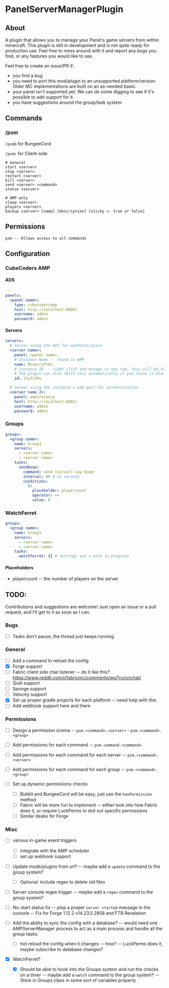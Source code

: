 # PanelServerManagerPlugin

## About

A plugin that allows you to manage your Panel's game servers from within minecraft. This plugin is still in development and is not quite ready for production use. Feel free to mess around with it and report any bugs you find, or any features you would like to see.

Feel free to create an issue/PR if:

- you find a bug
- you need to port this mod/plugin to an unsupported platform/version. Older MC implementations are built on an as-needed basis.
- your panel isn't supported yet. We can do some digging to see if it's possible to add support for it.
- you have suggestions around the group/task system

## Commands

### /psm

`/psmb` for BungeeCord

`/psmc` for Client-side

```
# General
start <server>
stop <server>
restart <server>
kill <server>
send <server> <command>
status <server>

# AMP only
sleep <server>
players <server>
backup <server> [name] [description] [sticky <- true or false]
```

## Permissions

```
psm -- Allows access to all commands
```

## Configuration

### CubeCoders AMP

#### ADS
```yaml
---
panels:
  <panel name>:
    type: cubecodersamp
    host: http://localhost:8080/
    username: admin
    password: admin
```

#### Servers

```yaml
servers:
  # Server using the ADS for authentication
  <server name>:
    panel: <panel name>
    # Instance Name -- found in AMP
    name: Minecraft01
    # instance ID -- right click and manage in new tab, this will be the bit after the ?id= in the URL
    # The plugin can also fetch this automatically if you leave it blank
    id: 1ty3j38u

  # Server using the instance's web port for authentication
  <server name 2>:
    panel: ampinstance
    host: http://localhost:8081/
    username: admin
    password: admin
```

### Groups

```yaml
groups:
  <group name>:
    name: Group1
    servers:
      - <server name>
      - <server name>
    tasks:
      sendboop:
        command: send {server} say boop!
        interval: 60 # in seconds
        conditions:
          1:
            placeholder: playercount
            operator: ==
            value: 0
```

### WatchFerret

```yaml
groups:
  <group name>:
    name: Group1
    servers:
      - <server name>
      - <server name>
    tasks:
      watchferret: {} # settings are a work in progress
```


#### Placeholders

- playercount -- the number of players on the server

## TODO:

Contributions and suggestions are welcome! Just open an issue or a pull request, and I'll get to it as soon as I can.

### Bugs

- [ ] Tasks don't pause, the thread just keeps running

### General

- [ ] Add a command to reload the config
- [x] Forge support
- [ ] Fabric client side chat listener -- do it like this? https://www.reddit.com/r/fabricmc/comments/wg7jrx/onchat/
- [ ] Quilt support
- [ ] Sponge support
- [ ] Velocity support
- [x] Set up proper gradle projects for each platform -- need help with this
- [ ] Add webhook support here and there

### Permissions

- [ ] Design a permission scema -- `psm.<command>.<server>` - `psm.<command>.<group>`
- [ ] Add permissions for each command -- `psm.command.<command>`
- [ ] Add permissions for each command for each server -- `psm.<command>.<server>`
- [ ] Add permissions for each command for each group -- `psm.<command>.<group>`

- [ ] Set up dynamic permissions checks
  - [ ] Bukkit and BungeeCord will be easy, just use the `hasPermission` method
  - [ ] Fabric will be more fun to implement -- either look into how Fabric does it, or require LuckPerms to doll out specific permissions
  - [ ] Similar dealio for Forge

### Misc

- [ ] various in-game event triggers
  - [ ] integrate with the AMP scheduler
  - [ ] set up webhook support

- [ ] Update mods/plugins from url? -- maybe add a `update` command to the group system?
  - [ ] Optional: include regex to delete old files

- [ ] Server console regex trigger -- maybe add a `regex` command to the group system?

- [ ] No-start status fix -- plop a proper `server started` message in the console -- Fix for Forge 1.12.2 v14.23.5.2858 and FTB Revelation

- [ ] Add the ability to sync the config with a database? -- would need one AMPServerManager process to act as a main process and handle all the group tasks.
  - [ ] hot reload the config when it changes -- how? -- LuckPerms does it, maybe subscribe to database changes?

- [x] WatchFerret?
  - [x] Should be able to hook into the Groups system and run the checks on a timer -- maybe add a `watch` command to the group system? -- Store in Groups class in some sort of variables property
